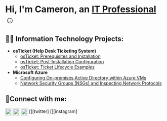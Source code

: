 <h1>Hi, I'm Cameron, an <a href="https://linkedin.com/in/Josh">IT Professional</a>☺</h1>

<h2>👨‍💻 Information Technology Projects:</h2>

- <b>osTicket (Help Desk Ticketing System)</b>
  - [osTicket: Prerequisites and Installation](https://github.com/CSanders000/osticket-prereqs)
  - [osTicket: Post-Installation Configuration]((https://github.com/CSanders000/post-install-config))
  - [osTicket: Ticket Lifecycle Examples](https://github.com/CSanders000/ticket-lifecycle)
- <b>Microsoft Azure</b>
  - [Configuring On-premises Active Directory within Azure VMs](https://github.com/CSanders000/configure-ad)
  - [Network Security Groups (NSGs) and Inspecting Network Protocols](https://github.com/CSanders000/azure-network-protocols)

<h2>🤳Connect with me:</h2>

[<img align="left" alt="Josh | Twitter" width="22px" src="https://cdn.jsdelivr.net/npm/simple-icons@v3/icons/twitter.svg" />][twitter]
[<img align="left" alt="Josh | LinkedIn" width="22px" src="https://cdn.jsdelivr.net/npm/simple-icons@v3/icons/linkedin.svg" />][linkedin]
[<img align="left" alt="Josh | Instagram" width="22px" src="https://cdn.jsdelivr.net/npm/simple-icons@v3/icons/instagram.svg" />][instagram]


[linkedin]: https://linkedin.com/in/Josh
